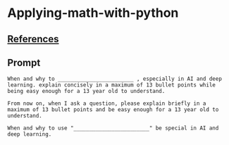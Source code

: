 # Applying-math-with-python

## [References](https://github.com/orgs/PacktPublishing/repositories?language=&q=math+sort%3Astars&sort=)

## Prompt

```text
When and why to ________________________ , especially in AI and deep learning. explain concisely in a maximum of 13 bullet points while being easy enough for a 13 year old to understand.

From now on, when I ask a question, please explain briefly in a maximum of 13 bullet points and be easy enough for a 13 year old to understand. 

When and why to use "________________________" be special in AI and deep learning.

```

